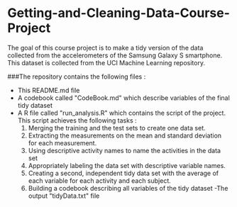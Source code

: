 # Getting-and-Cleaning-Data-Course-Project

The goal of this course project is to make a tidy version of the data collected
from the accelerometers of the Samsung Galaxy S smartphone. This dataset is collected from 
the UCI Machine Learning repository. 
 

###The repository contains the following files :
- This README.md file
- A codebook called "CodeBook.md" which describe variables of the final tidy dataset
- A R file called "run_analysis.R" which contains the script of the project. This script achieves 
the following tasks :
  1. Merging the training and the test sets to create one data set.
  2. Extracting the measurements on the mean and standard deviation for each measurement.
  3. Using descriptive activity names to name the activities in the data set
  4. Appropriately labeling the data set with descriptive variable names.
  5. Creating a second, independent tidy data set with the average of each variable for each activity and each subject.
  6. Building a codebook describing all variables of the tidy dataset
-The output "tidyData.txt"  file
  

